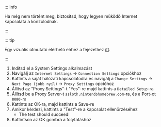 ::: info

Ha még nem történt meg, biztosítsd, hogy legyen működő Internet kapcsolata a konzolodnak.

:::

::: tip

Egy vizuális útmutató elérhető ehhez a fejezethez [itt](/images/screenshots/set-proxy.png).

:::

1. Indítsd el a System Settings alkalmazást
2. Navigálj az `Internet Settings` -> `Connection Settings` opciókhoz
3. Kattints a saját hálózati kapcsolatodra és navigálj a `Change Settings` -> `Next Page (jobb nyíl)` -> `Proxy Settings` opcióhoz
4. Állítsd az "Proxy Settings"-t "Yes"-re majd kattints a `Detailed Setup`-ra
5. Állítsd be a Proxy Server-t `ssloth.nintendohomebrew.com`-ra, és a Port-ot `8080`-ra
6. Kattints az OK-ra, majd kattints a Save-re
7. Amikor kérdezi, kattints a "Test"-re a kapcsolat ellenőrzéséhez
   - The test should succeed
8. Kattintson az OK gombra a folytatáshoz
